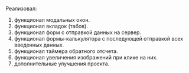 Реализовал: 
1) функционал модальных окон.
2) функционал вкладок (табов).
3) функционал форм с отправкой данных на сервер.
4) функционал формы-калькулятора с последующей отправкой всех введенных данных.
5) функционал таймера обратного отсчета.
6) функционал увеличения изображений при клике на них.
7) дополнительные улучшения проекта.
